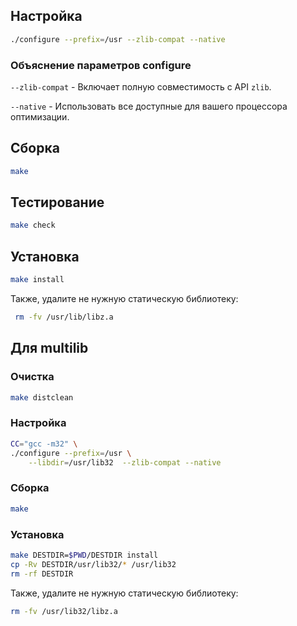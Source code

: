 <package-info :package="package" showsbu2></package-info>

<script>
		new Vue({
		el: '#main',
		data: { package: {} },
		mounted: function () {
				this.getPackage('zlib-ng');
		},
		methods: {
			getPackage: function(name) {
					getPackage(name)
					.then(response => this.package = response);
			},
		}
  })
</script>

## Настройка


```bash
./configure --prefix=/usr --zlib-compat --native
```

### Объяснение параметров configure

`--zlib-compat` - Включает полную совместимость с API `zlib`.

`--native` - Использовать все доступные для вашего процессора оптимизации.

## Сборка


```bash
make
```
## Тестирование

```bash
make check
```

## Установка

```bash
make install
```

 Также, удалите не нужную статическую библиотеку:
 
```bash
 rm -fv /usr/lib/libz.a
```
 
## Для multilib

### Очистка

```bash
make distclean
```

### Настройка

```bash
CC="gcc -m32" \
./configure --prefix=/usr \
    --libdir=/usr/lib32  --zlib-compat --native
```

### Сборка 

```bash
make
```

### Установка

```bash
make DESTDIR=$PWD/DESTDIR install
cp -Rv DESTDIR/usr/lib32/* /usr/lib32
rm -rf DESTDIR
```

Также, удалите не нужную статическую библиотеку:

```bash
rm -fv /usr/lib32/libz.a
```
